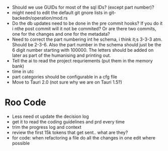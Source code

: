 - Should we use GUIDs for most of the sql IDs? (except part number)?
- might need to edit the default git gnore lists in git-backedn/operation/mod.rs
- Do the db updates need to be done in the pre commit hooks? If you do it i nthe post commit will it not be commited? Or are there two commits, one for the changes and one for the metadata?
- Need to correct the part numbering int he schema, i think it;s 3-3-3 atm. Should be 2-3-6. Also the part number in the schema should just be the 6 digit number starting with 100000. The letters should be added on later as part of the humanising and printing out. 
- Tell the ai to read the project requriements (put them in the memory bank)
- time in utc
- part categories should be configurable in a cfg file
- Move to Tauri 2.0 (not sure why we are on Tauri 1.5?)



# Roo Code
- Less need ot update the decision log
- get it to read the coding guidelines and prd every time
- trim the progress log and context
- review the first 15k tokens that get sent.. what are they?
- for code: when refactoring a file do all the changes in one edit where possible